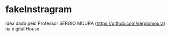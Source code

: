 # fakeInstragram

Idea dada pelo Professor SERGIO MOURA (https://github.com/sergiomoura) na digital House.

